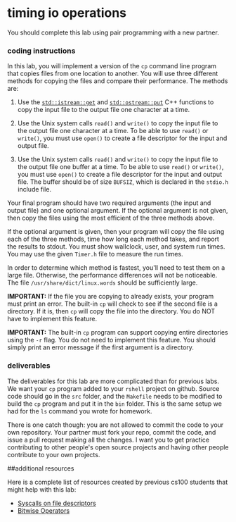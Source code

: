 # timing io operations

You should complete this lab using pair programming with a new partner.

### coding instructions

In this lab, you will implement a version of the `cp` command line program that copies files from one location to another.  You will use three different methods for copying the files and compare their performance.  The methods are:

1. Use the [`std::istream::get`](http://www.cplusplus.com/reference/istream/istream/get/) and [`std::ostream::put`](http://www.cplusplus.com/reference/ostream/ostream/put/) C++ functions to copy the input file to the output file one character at a time.

2. Use the Unix system calls `read()` and `write()` to copy the input file to the output file one character at a time. To be able to use `read()` or `write()`, you must use `open()` to create a file descriptor for the input and output file.
  
3. Use the Unix system calls `read()` and `write()` to copy the input file to the output file one buffer at a time.  To be able to use `read()` or `write()`, you must use `open()` to create a file descriptor for the input and output file. The buffer should be of size `BUFSIZ`, which is declared in the `stdio.h` include file.

Your final program should have two required arguments (the input and output file) and one optional argument.  If the optional argument is not given, then copy the files using the most efficient of the three methods above.  

If the optional argument is given, then your program will copy the file using each of the three methods, time how long each method takes, and report the results to stdout.  You must show wallclock, user, and system run times. You may use the given `Timer.h` file to measure the run times.  

In order to determine which method is fastest, you'll need to test them on a large file. Otherwise, the performance differences will not be noticeable. The file `/usr/share/dict/linux.words` should be sufficiently large.

**IMPORTANT:** If the file you are copying to already exists, your program must print an error.  The built-in `cp` will check to see if the second file is a directory.  If it is, then `cp` will copy the file into the directory. You do NOT have to implement this feature.

**IMPORTANT:** The built-in `cp` program can support copying entire directories using the `-r` flag.  You do not need to implement this feature.  You should simply print an error message if the first argument is a directory.

### deliverables

The deliverables for this lab are more complicated than for previous labs.  We want your `cp` program added to your `rshell` project on github.  Source code should go in the `src` folder, and the `Makefile` needs to be modified to build the `cp` program and put it in the `bin` folder.  This is the same setup we had for the `ls` command you wrote for homework. 

There is one catch though: you are not allowed to commit the code to your own repository.  Your partner must fork your repo, commit the code, and issue a pull request making all the changes.  I want you to get practice contributing to other people's open source projects and having other people contribute to your own projects.

##additional resources

Here is a complete list of resources created by previous cs100 students that might help with this lab:

* [Syscalls on file descriptors](../syscalls/fd.md)
* [Bitwise Operators](../../assignment-help/bitwise-ops)
